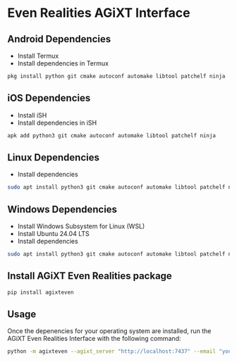 # Even Realities AGiXT Interface

## Android Dependencies

- Install Termux
- Install dependencies in Termux

```bash
pkg install python git cmake autoconf automake libtool patchelf ninja 
```

## iOS Dependencies

- Install iSH
- Install dependencies in iSH

```bash
apk add python3 git cmake autoconf automake libtool patchelf ninja
```

## Linux Dependencies

- Install dependencies

```bash
sudo apt install python3 git cmake autoconf automake libtool patchelf ninja
```

## Windows Dependencies

- Install Windows Subsystem for Linux (WSL)
- Install Ubuntu 24.04 LTS
- Install dependencies

```bash
sudo apt install python3 git cmake autoconf automake libtool patchelf ninja
```

## Install AGiXT Even Realities package

```bash
pip install agixteven
```

## Usage

Once the depenencies for your operating system are installed, run the AGiXT Even Realities Interface with the following command:

```bash
python -m agixteven --agixt_server "http://localhost:7437" --email "your@email.com" --otp "123456" --agent_name "XT" --wake_word "jarvis"
```
